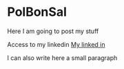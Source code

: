 <html>
<body>

<h1>PolBonSal</h1>
<p>Here I am going to post my stuff</p>

Access to my linkedin <a href="https://www.linkedin.com/in/paul-timothée-bonnet-salvador-862629191">My linked in</a>
  
I can also write here a small paragraph
  
  
</body>
</html>
